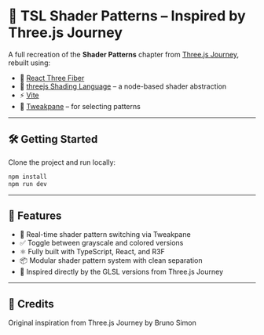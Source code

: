 
# 🧩 TSL Shader Patterns – Inspired by Three.js Journey


A full recreation of the **Shader Patterns** chapter from [Three.js Journey](https://threejs-journey.com/lessons/shader-patterns), rebuilt using:

- 🧱 [React Three Fiber](https://github.com/pmndrs/react-three-fiber)
- 🧪 [threejs Shading Language](https://github.com/mrdoob/three.js/wiki/Three.js-Shading-Language) – a node-based shader abstraction
- ⚡ [Vite](https://vitejs.dev/)
- 🧰 [Tweakpane](https://tweakpane.github.io/docs/) – for selecting patterns

---

## 🛠 Getting Started

Clone the project and run locally:

```bash
npm install
npm run dev
```

---

## 🎨 Features

- 🔁 Real-time shader pattern switching via Tweakpane
- ✅ Toggle between grayscale and colored versions
- ⚛️ Fully built with TypeScript, React, and R3F
- 📦 Modular shader pattern system with clean separation
- 🧱 Inspired directly by the GLSL versions from Three.js Journey

---

## 🧠 Credits
Original inspiration from Three.js Journey by Bruno Simon
